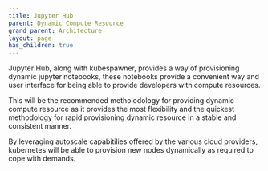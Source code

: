 ```yaml
---
title: Jupyter Hub
parent: Dynamic Compute Resource
grand_parent: Architecture
layout: page
has_children: true
---
```


Jupyter Hub, along with kubespawner, provides a way of provisioning dynamic jupyter notebooks, these notebooks provide a convenient way and user interface for being able to provide developers with compute resources.

This will be the recommended metholodology for providing dynamic compute resource as it provides the most flexibility and the quickest methodology for rapid provisioning dynamic resource in a stable and consistent manner.

By leveraging autoscale capabitilies offered by the various cloud providers, kubernetes will be able to provision new nodes dynamically as required to cope with demands.
